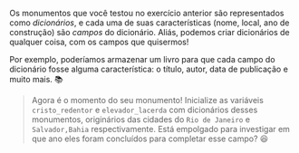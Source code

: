 Os monumentos que você testou no exercício anterior são representados como _dicionários_, e cada uma de suas características (nome, local, ano de construção) são _campos_ do dicionário. Aliás, podemos criar dicionários de qualquer coisa, com os campos que quisermos!

Por exemplo, poderíamos armazenar um livro para que cada campo do dicionário fosse alguma característica: o título, autor, data de publicação e muito mais. :books:


>Agora é o momento do seu monumento! Inicialize as variáveis `cristo_redentor` e `elevador_lacerda` com dicionários desses monumentos, originários das cidades do `Rio de Janeiro` e `Salvador,Bahia` respectivamente. Está empolgado para investigar em que ano eles foram concluídos para completar esse campo? :satisfied:

